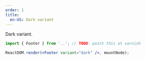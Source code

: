 ```yaml
---
order: 1
title:
  en-US: Dark variant
---
```


Dark variant.

```jsx
import { Footer } from '..'; // TODO: point this at varnish

ReactDOM.render(<Footer variant="dark" />, mountNode);
```
